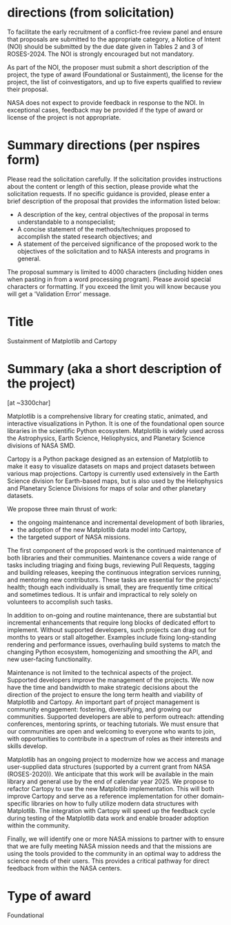 # directions (from solicitation)

To facilitate the early recruitment of a conflict-free review panel and ensure
that proposals are submitted to the appropriate category, a Notice of Intent
(NOI) should be submitted by the due date given in Tables 2 and 3 of
ROSES-2024. The NOI is strongly encouraged but not mandatory.

As part of the NOI, the proposer must submit a short description of the
project, the type of award (Foundational or Sustainment), the license for the
project, the list of coinvestigators, and up to five experts qualified to
review their proposal.

NASA does not expect to provide feedback in response to the NOI. In exceptional
cases, feedback may be provided if the type of award or license of the project
is not appropriate.

# Summary directions (per nspires form)

Please read the solicitation carefully. If the solicitation provides
instructions about the content or length of this section, please provide what
the solicitation requests. If no specific guidance is provided, please enter a
brief description of the proposal that provides the information listed below:

- A description of the key, central objectives of the proposal in terms
  understandable to a nonspecialist;
- A concise statement of the methods/techniques proposed to accomplish the
  stated research objectives; and
- A statement of the perceived significance of the proposed work to the
  objectives of the solicitation and to NASA interests and programs in general.

The proposal summary is limited to 4000 characters (including hidden ones when
pasting in from a word processing program). Please avoid special characters or
formatting. If you exceed the limit you will know because you will get a
'Validation Error' message.


# Title

Sustainment of Matplotlib and Cartopy


# Summary (aka a short description of the project)

[at ~3300char]

Matplotlib is a comprehensive library for creating static, animated, and interactive visualizations in Python.  It is one of the foundational open source libraries in the scientific Python ecosystem.  Matplotlib is widely used across the Astrophysics, Earth Science, Heliophysics, and Planetary Science divisions of NASA SMD.

Cartopy is a Python package designed as an extension of Matplotlib to make it easy to visualize datasets on maps and project datasets between various map projections. Cartopy is currently used extensively in the Earth Science division for Earth-based maps, but is also used by the Heliophysics and Planetary Science Divisions for maps of solar and other planetary datasets.

We propose three main thrust of work:

 - the ongoing maintenance and incremental development of both libraries,
 - the adoption of the new Matplotlib data model into Cartopy,
 - the targeted support of NASA missions.


The first component of the proposed work is the continued maintenance of both libraries and their communities.  Maintenance covers a wide range of tasks including triaging and fixing bugs, reviewing Pull Requests, tagging and building releases, keeping the continuous integration services running, and mentoring new contributors.  These tasks are essential for the projects' health; though each individually is small, they are frequently time critical and sometimes tedious.  It is unfair and impractical to rely solely on volunteers to accomplish such tasks.


In addition to on-going and routine maintenance, there are substantial but incremental enhancements that require long blocks of dedicated effort to implement.  Without supported developers, such projects can drag out for months to years or stall altogether.  Examples include fixing long-standing rendering and performance issues, overhauling build systems to match the changing Python ecosystem, homogenizing and smoothing the API, and new user-facing functionality.


Maintenance is not limited to the technical aspects of the project.  Supported developers improve the management of the projects.  We now have the time and bandwidth to make strategic decisions about the direction of the project to ensure the long term health and viability of Matplotlib and Cartopy.  An important part of project management is community engagement: fostering, diversifying, and growing our communities.  Supported developers are able to perform outreach: attending conferences, mentoring sprints, or teaching tutorials.  We must ensure that our communities are open and welcoming to everyone who wants to join, with opportunities to contribute in a spectrum of roles as their interests and skills develop.


Matplotlib has an ongoing project to modernize how we access and manage user-supplied data structures (supported by a current grant from NASA (ROSES-2020)).  We anticipate that this work will be available in the main library and general use by the end of calendar year 2025.  We propose to refactor Cartopy to use the new Matplotlib implementation.  This will both improve Cartopy and serve as a reference implementation for other domain-specific libraries on how to fully utilize modern data structures with Matplotlib.  The integration with Cartopy will speed up the feedback cycle during testing of the Matplotlib data work and enable broader adoption within the community.


Finally, we will identify one or more NASA missions to partner with to ensure that we are fully meeting NASA mission needs and that the missions are using the tools provided to the community in an optimal way to address the science needs of their users.  This provides a critical pathway for direct feedback from within the NASA centers.



# Type of award

Foundational
